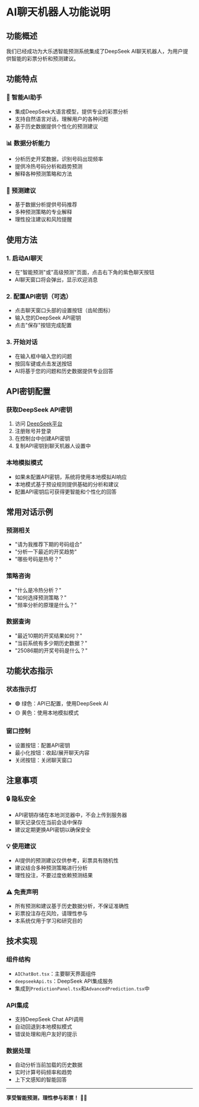 # AI聊天机器人功能说明

## 功能概述

我们已经成功为大乐透智能预测系统集成了DeepSeek AI聊天机器人，为用户提供智能的彩票分析和预测建议。

## 功能特点

### 🤖 智能AI助手
- 集成DeepSeek大语言模型，提供专业的彩票分析
- 支持自然语言对话，理解用户的各种问题
- 基于历史数据提供个性化的预测建议

### 📊 数据分析能力
- 分析历史开奖数据，识别号码出现频率
- 提供冷热号码分析和趋势预测
- 解释各种预测策略和方法

### 🎯 预测建议
- 基于数据分析提供号码推荐
- 多种预测策略的专业解释
- 理性投注建议和风险提醒

## 使用方法

### 1. 启动AI聊天
- 在"智能预测"或"高级预测"页面，点击右下角的紫色聊天按钮
- AI聊天窗口将会弹出，显示欢迎消息

### 2. 配置API密钥（可选）
- 点击聊天窗口头部的设置按钮（齿轮图标）
- 输入您的DeepSeek API密钥
- 点击"保存"按钮完成配置

### 3. 开始对话
- 在输入框中输入您的问题
- 按回车键或点击发送按钮
- AI将基于您的问题和历史数据提供专业回答

## API密钥配置

### 获取DeepSeek API密钥
1. 访问 [DeepSeek平台](https://platform.deepseek.com)
2. 注册账号并登录
3. 在控制台中创建API密钥
4. 复制API密钥到聊天机器人设置中

### 本地模拟模式
- 如果未配置API密钥，系统将使用本地模拟AI响应
- 本地模式基于预设规则提供基础的分析和建议
- 配置API密钥后可获得更智能和个性化的回答

## 常用对话示例

### 预测相关
- "请为我推荐下期的号码组合"
- "分析一下最近的开奖趋势"
- "哪些号码是热号？"

### 策略咨询
- "什么是冷热分析？"
- "如何选择预测策略？"
- "频率分析的原理是什么？"

### 数据查询
- "最近10期的开奖结果如何？"
- "当前系统有多少期历史数据？"
- "25086期的开奖号码是什么？"

## 功能状态指示

### 状态指示灯
- 🟢 绿色：API已配置，使用DeepSeek AI
- 🟡 黄色：使用本地模拟模式

### 窗口控制
- 设置按钮：配置API密钥
- 最小化按钮：收起/展开聊天内容
- 关闭按钮：关闭聊天窗口

## 注意事项

### 🔒 隐私安全
- API密钥存储在本地浏览器中，不会上传到服务器
- 聊天记录仅在当前会话中保存
- 建议定期更换API密钥以确保安全

### 💡 使用建议
- AI提供的预测建议仅供参考，彩票具有随机性
- 建议结合多种预测策略进行分析
- 理性投注，不要过度依赖预测结果

### ⚠️ 免责声明
- 所有预测和建议基于历史数据分析，不保证准确性
- 彩票投注存在风险，请理性参与
- 本系统仅用于学习和研究目的

## 技术实现

### 组件结构
- `AIChatBot.tsx`：主要聊天界面组件
- `deepseekApi.ts`：DeepSeek API集成服务
- 集成到`PredictionPanel.tsx`和`AdvancedPrediction.tsx`中

### API集成
- 支持DeepSeek Chat API调用
- 自动回退到本地模拟模式
- 错误处理和用户友好的提示

### 数据处理
- 自动分析当前加载的历史数据
- 实时计算号码频率和趋势
- 上下文感知的智能回答

---

**享受智能预测，理性参与彩票！** 🎲✨